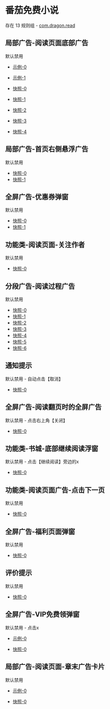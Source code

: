 # 番茄免费小说

存在 13 规则组 - [com.dragon.read](/src/apps/com.dragon.read.ts)

## 局部广告-阅读页面底部广告

默认禁用

- [示例-0](https://m.gkd.li/57941037/d2f7c62c-be88-4668-b276-68bb53edfaad)
- [示例-1](https://m.gkd.li/57941037/cf9d0574-dc89-4f03-ba01-eb9bcc97925f)

- [快照-0](https://i.gkd.li/i/12908734)
- [快照-1](https://i.gkd.li/i/14193836)
- [快照-2](https://i.gkd.li/i/13520314)
- [快照-3](https://i.gkd.li/i/12908734)
- [快照-4](https://i.gkd.li/i/14540281)

## 局部广告-首页右侧悬浮广告

默认禁用

- [快照-0](https://i.gkd.li/i/12716506)
- [快照-1](https://i.gkd.li/i/13318796)

## 全屏广告-优惠券弹窗

默认禁用

- [快照-0](https://i.gkd.li/i/12910159)
- [快照-1](https://i.gkd.li/i/12878266)

## 功能类-阅读页面-关注作者

默认禁用

- [快照-0](https://i.gkd.li/i/13399505)

## 分段广告-阅读过程广告

默认禁用

- [快照-0](https://i.gkd.li/i/13520160)
- [快照-1](https://i.gkd.li/i/13843155)
- [快照-2](https://i.gkd.li/i/13816453)
- [快照-3](https://i.gkd.li/i/13520219)
- [快照-4](https://i.gkd.li/i/13674550)
- [快照-5](https://i.gkd.li/i/13816454)
- [快照-6](https://i.gkd.li/i/14093128)

## 通知提示

默认禁用 - 自动点击【取消】

- [快照-0](https://i.gkd.li/i/12716592)

## 全屏广告-阅读翻页时的全屏广告

默认禁用 - 点击右上角【关闭】

- [快照-0](https://i.gkd.li/i/13191156)

## 功能类-书城-底部继续阅读浮窗

默认禁用 - 点击【继续阅读】旁边的x

- [快照-0](https://i.gkd.li/i/14031943)

## 功能类-阅读页面广告-点击下一页

默认禁用

- [快照-0](https://i.gkd.li/i/13674556)

## 全屏广告-福利页面弹窗

默认禁用

- [快照-0](https://i.gkd.li/i/14292475)

## 评价提示

默认禁用

- [快照-0](https://i.gkd.li/i/14395088)

## 全屏广告-VIP免费领弹窗

默认禁用 - 点击x

- [示例-0](https://m.gkd.li/101449500/0c6e8831-9cde-47f1-8e4b-25ecfa5b2881)

- [快照-0](https://i.gkd.li/i/14539504)

## 局部广告-阅读页面-章末广告卡片

默认禁用

- [示例-0](https://m.gkd.li/101449500/a8477c6e-433d-4903-9206-78391dad1d4c)

- [快照-0](https://i.gkd.li/i/14548657)
